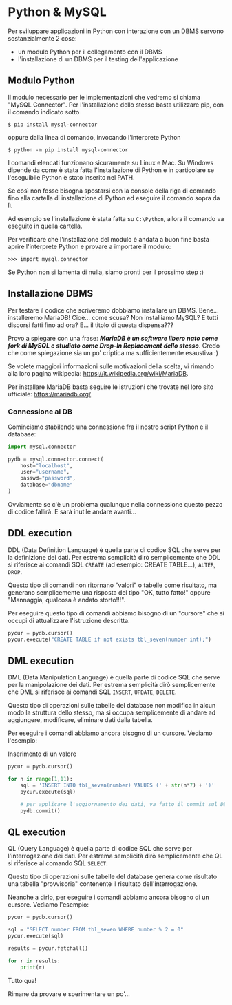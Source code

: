 # Python & MySQL


Per sviluppare applicazioni in Python con interazione con un DBMS
servono sostanzialmente 2 cose:

-   un modulo Python per il collegamento con il DBMS
-   l'installazione di un DBMS per il testing dell'applicazione


<!-- ################################################################################# -->
## Modulo Python

Il modulo necessario per le implementazioni che vedremo si chiama "MySQL
Connector". Per l'installazione dello stesso basta utilizzare pip, con
il comando indicato sotto


    $ pip install mysql-connector


oppure dalla linea di comando, invocando l'interprete Python


    $ python -m pip install mysql-connector


I comandi elencati funzionano sicuramente su Linux e Mac. Su Windows
dipende da come è stata fatta l'installazione di Python e in particolare
se l'eseguibile Python è stato inserito nel PATH.

Se così non fosse bisogna spostarsi con la console della riga di comando
fino alla cartella di installazione di Python ed eseguire il comando
sopra da lì.

Ad esempio se l'installazione è stata fatta su `C:\Python`, allora il comando va
eseguito in quella cartella.

Per verificare che l'installazione del modulo è andata a buon fine basta
aprire l'interprete Python e provare a importare il modulo:


    >>> import mysql.connector


Se Python non si lamenta di nulla, siamo pronti per il prossimo step :)



<!-- ################################################################################# -->
## Installazione DBMS

Per testare il codice che scriveremo dobbiamo installare un DBMS.
Bene... installeremo MariaDB! Cioè... come scusa? Non installiamo MySQL?
E tutti discorsi fatti fino ad ora? E... il titolo di questa dispensa???

Provo a spiegare con una frase: ***MariaDB è un software libero nato
come fork di MySQL e studiato come Drop-In Replacement dello stesso***.
Credo che come spiegazione sia un po' criptica ma sufficientemente
esaustiva :)

Se volete maggiori informazioni sulle motivazioni della scelta, vi
rimando alla loro pagina wikipedia:
<https://it.wikipedia.org/wiki/MariaDB>.

Per installare MariaDB basta seguire le istruzioni che trovate nel loro
sito ufficiale: <https://mariadb.org/>


### Connessione al DB

Cominciamo stabilendo una connessione fra il nostro script Python e il database:

```python
import mysql.connector

pydb = mysql.connector.connect(
    host="localhost",
    user="username",
    passwd="password",
    database="dbname"
)
```

Ovviamente se c'è un problema qualunque nella connessione questo pezzo di codice fallirà.
E sarà inutile andare avanti...


<!-- ################################################################################# -->
## DDL execution

DDL (Data Definition Language) è quella parte di codice SQL che serve
per la definizione dei dati. Per estrema semplicità dirò semplicemente
che DDL si riferisce ai comandi SQL `CREATE` (ad esempio: CREATE
TABLE...), `ALTER`, `DROP`.

Questo tipo di comandi non ritornano "valori" o tabelle come risultato,
ma generano semplicemente una risposta del tipo "OK, tutto fatto!"
oppure "Mannaggia, qualcosa è andato storto!!!".

Per eseguire questo tipo di comandi abbiamo bisogno di un "cursore" che
si occupi di attualizzare l'istruzione descritta.


```python
pycur = pydb.cursor()
pycur.execute("CREATE TABLE if not exists tbl_seven(number int);")
```


## DML execution

DML (Data Manipulation Language) è quella parte di codice SQL che serve
per la manipolazione dei dati. Per estrema semplicità dirò semplicemente
che DML si riferisce ai comandi SQL `INSERT`, `UPDATE`, `DELETE`.


Questo tipo di operazioni sulle tabelle del database non modifica in
alcun modo la struttura dello stesso, ma si occupa semplicemente di
andare ad aggiungere, modificare, eliminare dati dalla tabella.

Per eseguire i comandi abbiamo ancora bisogno di un cursore. Vediamo
l'esempio:

Inserimento di un valore

```python
pycur = pydb.cursor()

for n in range(1,11):
    sql = 'INSERT INTO tbl_seven(number) VALUES (' + str(n*7) + ')'
    pycur.execute(sql)

    # per applicare l'aggiornamento dei dati, va fatto il commit sul DB
    pydb.commit()
```

<!-- ################################################################################# -->
## QL execution

QL (Query Language) è quella parte di codice SQL che serve per
l'interrogazione dei dati. Per estrema semplicità dirò semplicemente che
QL si riferisce al comando SQL `SELECT`.

Questo tipo di operazioni sulle tabelle del database genera come
risultato una tabella "provvisoria" contenente il risultato
dell'interrogazione.

Neanche a dirlo, per eseguire i comandi abbiamo ancora bisogno di un
cursore. Vediamo l'esempio:

```python
pycur = pydb.cursor()

sql = "SELECT number FROM tbl_seven WHERE number % 2 = 0"
pycur.execute(sql)

results = pycur.fetchall()

for r in results:     
    print(r)
```

Tutto qua!

Rimane da provare e sperimentare un po'...

<br>
<br>
<br>

